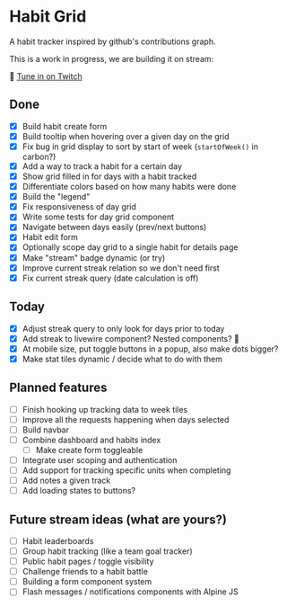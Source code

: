 # Habit Grid

<!-- https://github.com/austenc/habitgrid -->

A habit tracker inspired by github's contributions graph.

This is a work in progress, we are building it on stream:

🎥 [Tune in on Twitch](https://twitch.tv/austencam)

## Done

-   [x] Build habit create form
-   [x] Build tooltip when hovering over a given day on the grid
-   [x] Fix bug in grid display to sort by start of week (`startOfWeek()` in carbon?)
-   [x] Add a way to track a habit for a certain day
-   [x] Show grid filled in for days with a habit tracked
-   [x] Differentiate colors based on how many habits were done
-   [x] Build the "legend"
-   [x] Fix responsiveness of day grid
-   [x] Write some tests for day grid component
-   [x] Navigate between days easily (prev/next buttons)
-   [x] Habit edit form
-   [x] Optionally scope day grid to a single habit for details page
-   [x] Make "stream" badge dynamic (or try)
-   [x] Improve current streak relation so we don't need first
-   [x] Fix current streak query (date calculation is off)

## Today

-   [x] Adjust streak query to only look for days prior to today
-   [x] Add streak to livewire component? Nested components? 🤔
-   [x] At mobile size, put toggle buttons in a popup, also make dots bigger?
-   [x] Make stat tiles dynamic / decide what to do with them

## Planned features

-   [ ] Finish hooking up tracking data to week tiles
-   [ ] Improve all the requests happening when days selected
-   [ ] Build navbar
-   [ ] Combine dashboard and habits index
    -   [ ] Make create form toggleable
-   [ ] Integrate user scoping and authentication
-   [ ] Add support for tracking specific units when completing
-   [ ] Add notes a given track
-   [ ] Add loading states to buttons?

## Future stream ideas (what are yours?)

-   [ ] Habit leaderboards
-   [ ] Group habit tracking (like a team goal tracker)
-   [ ] Public habit pages / toggle visibility
-   [ ] Challenge friends to a habit battle
-   [ ] Building a form component system
-   [ ] Flash messages / notifications components with Alpine JS
